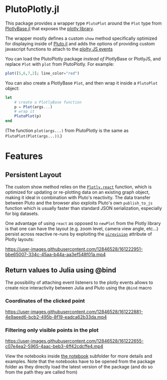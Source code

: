 # PlutoPlotly.jl

This package provides a wrapper type `PlutoPlot` around the `Plot` type from [PlotlyBase.jl](https://github.com/sglyon/PlotlyBase.jl) that exposes the [plotly library](https://plotly.com/julia/).

The wrapper mostly defines a custom `show` method specifically optimized for displaying inside of [Pluto.jl](https://github.com/fonsp/Pluto.jl/) and adds the options of providing custom javascript functions to attach to the [plolty JS events](https://plotly.com/javascript/plotlyjs-events/) 

You can load the PlutoPlotly package *instead of* PlotlyBase or PlotlyJS, and replace `Plot` with `plot` from PlutoPlotly. For example:

```julia
plot([5,6,7,2]; line_color="red")
```

You can also create a PlotlyBase `Plot`, and then wrap it inside a `PlutoPlot` object:
```julia
let
    # create a PlotlyBase function
    p = Plot(args...)
    # wrap it
    PlutoPlot(p)
end
```

(The function `plot(args...)` from PlutoPlotly is the same as `PlutoPlot(Plot(args...))`.)

# Features

## Persistent Layout

The custom show method relies on the [`Plotly.react`](https://plotly.com/javascript/plotlyjs-function-reference/#plotlyreact) function, which is optimized for updating or re-plotting data on an existing graph object, making it ideal in combination with Pluto's reactivity. The data transfer between Pluto and the browser also exploits Pluto's own `publish_to_js` function which is usually faster than standard JSON serialization, especially for big datasets.

One advantage of using `react` as opposed to `newPlot` from the Plotly library is that one can have the layout (e.g. zoom level, camera view angle, etc...) persist across reactive re-runs by exploiting the [`uirevision`](https://plotly.com/javascript/uirevision/) attribute of Plotly layouts:

https://user-images.githubusercontent.com/12846528/161222951-bbe65007-334c-45aa-b44a-aa3ef548f01a.mp4

## Return values to Julia using @bind

The possibility of attaching event listeners to the plotly events allows to create nice interactivity between Julia and Pluto using the `@bind` macro

### Coordinates of the clicked point

https://user-images.githubusercontent.com/12846528/161222881-4e9aeed6-bcb2-495b-8f19-eadca62b33da.mp4

### Filtering only visible points in the plot

https://user-images.githubusercontent.com/12846528/161222655-c07e4ea2-5965-4aac-beb3-4ff42cdcffe4.mp4

View the notebooks inside [the notebook](./notebooks/) subfolder for more details and examples. Note that the notebooks have to be opened from the package folder as they directly load the latest version of the package (and do so from the path they are called from)
